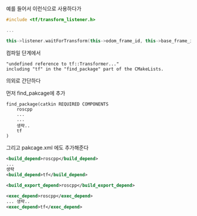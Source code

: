 
예를 들어서 이런식으로 사용하다가 

```cpp
#include <tf/transform_listener.h>

...

this->listener.waitForTransform(this->odom_frame_id, this->base_frame_id, now, ros::Duration(4.0));
```

컴파일 단계에서 
```
"undefined reference to tf::Transformer..." 
including "tf" in the "find_package" part of the CMakeLists.
```

의외로 간단하다  

먼저 find_pakcage에 추가
```
find_package(catkin REQUIRED COMPONENTS
    roscpp
    ...
    ...
    생략..
    tf
)
```

그리고 pakcage.xml 에도 추가해준다 
```xml
<build_depend>roscpp</build_depend>
...
생략
<build_depend>tf</build_depend>

<build_export_depend>roscpp</build_export_depend>

<exec_depend>roscpp</exec_depend>
... 생략..
<exec_depend>tf</exec_depend>
```



